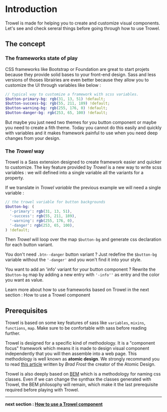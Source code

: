 # Introduction
Trowel is made for helping you to create and customize visual components. Let's see and check sereral things before going through how to use Trowel.

## The concept
### The frameworks state of play
CSS frameworks like Bootstrap or Foundation are great to start projets because they provide solid bases to your front-end design. Sass and less versions of thoses librairies are even better because they allow you to customize the UI through variables like below :
```scss
// typical way to customize a framework with scss variables.
$button-primary-bg: rgb(31, 13, 51) !default;
$button-success-bg: rgb(55, 211, 189) !default;
$button-warning-bg: rgb(255, 176, 0) !default;
$button-danger-bg: rgb(253, 65, 100) !default;
```
But maybe you just need two themes for you button component or maybe you need to create a fith theme. Today you cannot do this easily and quickly with variables and it makes framework painful to use when you need deep changes from your design.

### The *Trowel* way
Trowel is a Sass extension designed to create framework easier and quicker to customize. The key feature provided by *Trowel* is a new way to write scss variables : we will defined into a single variable all the variants for a property.

If we translate in *Trowel variable* the previous example we will need a single variable :
```scss
// the trowel variable for button backgrounds
$button-bg: (
  '-primary': rgb(31, 13, 51),
  '-success': rgb(55, 211, 189),
  '-warning': rgb(255, 176, 0),
  '-danger': rgb(253, 65, 100),
) !default;
```
Then *Trowel* will loop over the map `$button-bg` and generate css declaration for each button variant.

You don't need `.btn--danger` button variant ? Just redefine the `$button-bg` variable without the `'-danger'` and you won't find it into your style.

You want to add an 'info' variant for your button component ? Rewrite the `$button-bg` map by adding a new entry with `'-info''` as entry and the color you want as value.

Learn more about how to use frameworks based on Trowel in the next section : How to use a Trowel component


## Prerequisites
Trowel is based on some key features of sass like `variables`, `mixins`, `functions`, `map`. Make sure to be confortable with sass before reading further.

Trowel is designed for a specific kind of methodology. It is a "component focus" framework which means it is made to design visual component independently that you will then assemble into a web page. This methodology is well known as **atomic design**. We strongly recommand you to read [this article](http://bradfrost.com/blog/post/atomic-web-design/) written by *Brad Frost* the creator of the Atomic Design.

Trowel is also deeply based on [BEM](https://en.bem.info/methodology/quick-start/) which is a methodology for naming css classes. Even if we can change the synthax the classes generated with Trowel, the BEM philosophy will remain, which make it the last prerequisite required before playing with Trowel.

---
**next section : [How to use a Trowel component](2-use-a-Trowel-component.md)**
